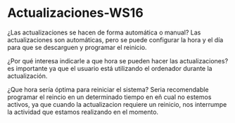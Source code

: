 # Actualizaciones-WS16

¿Las actualizaciones se hacen de forma automática o manual?
Las actualizaciones son automáticas, pero se puede configurar la hora y el día para que se descarguen y programar el reinicio.

¿Por qué interesa indicarle a que hora se pueden hacer las actualizaciones?
es importante ya que el usuario está utilizando el ordenador durante la actualización.

¿Que hora sería óptima para reiniciar el sistema?
Seria recomendable programar el reincio en un determinado tiempo en eñ cual no estemos activos, ya que cuando la actualizacion requiere un reinicio, nos interrumpe la actividad que estamos realizando en el momento.
